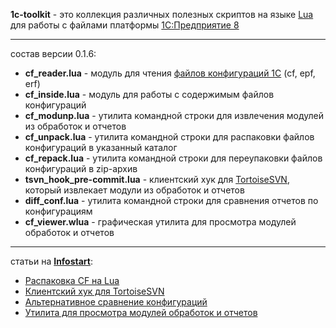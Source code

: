 **1c-toolkit** - это коллекция различных полезных скриптов на языке [Lua](http://ru.wikipedia.org/wiki/Lua) для работы с файлами платформы [1С:Предприятие 8](http://v8.1c.ru/overview/)

----------
состав версии 0.1.6:

- **cf\_reader.lua** - модуль для чтения [файлов конфигураций 1С](http://infostart.ru/public/250142/) (cf, epf, erf)
- **cf\_inside.lua** - модуль для работы с содержимым файлов конфигураций
- **cf\_modunp.lua** - утилита командной строки для извлечения модулей из обработок и отчетов
- **cf\_unpack.lua** - утилита командной строки для распаковки файлов конфигураций в указанный каталог
- **cf\_repack.lua** - утилита командной строки для переупаковки файлов конфигураций в zip-архив
- **tsvn\_hook\_pre-commit.lua** - клиентский хук для [TortoiseSVN](http://ru.wikipedia.org/wiki/TortoiseSVN), который извлекает модули из обработок и отчетов
- **diff\_conf.lua** - утилита командной строки для сравнения отчетов по конфигурациям
- **cf\_viewer.wlua** - графическая утилита для просмотра модулей обработок и отчетов

----------
статьи на **[Infostart](http://infostart.ru/)**:

- [Распаковка CF на Lua](http://infostart.ru/public/178201/)
- [Клиентский хук для TortoiseSVN](http://infostart.ru/public/181018/)
- [Альтернативное сравнение конфигураций](http://infostart.ru/public/165529/)
- [Утилита для просмотра модулей обработок и отчетов](http://infostart.ru/public/183149/)
